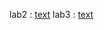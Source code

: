 lab2 : [text](https://github.com/aaapwn/w2-lab-git)
lab3 : [text](https://github.com/aaapwn/w2-main--repo)

